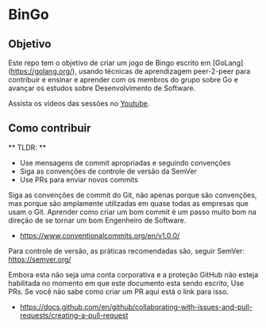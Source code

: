 # BinGo

## Objetivo

Este repo tem o objetivo de criar um jogo de Bingo escrito em [GoLang] (https://golang.org/), usando técnicas de aprendizagem peer-2-peer para contribuir e ensinar e aprender com os membros do grupo sobre Go e avançar os estudos sobre Desenvolvimento de Software.

Assista os vídeos das sessões no [Youtube](https://www.youtube.com/channel/UCmN80L4nKmb7vNQQLT4GucQ).

## Como contribuir

** TLDR: **
- Use mensagens de commit apropriadas e seguindo convenções
- Siga as convenções de controle de versão da SemVer
- Use PRs para enviar novos commits


Siga as convenções de commit do Git, não apenas porque são convenções, mas porque são amplamente utilizadas em quase todas as empresas que usam o Git. Aprender como criar um bom commit é um passo muito bom na direção de se tornar um bom Engenheiro de Software.
- https://www.conventionalcommits.org/en/v1.0.0/

Para controle de versão, as práticas recomendadas são, seguir SemVer: https://semver.org/

Embora esta não seja uma conta corporativa e a proteção GitHub não esteja habilitada no momento em que este documento esta sendo escrito, Use PRs.
 Se você não sabe como criar um PR aqui está o link para isso.
 - https://docs.github.com/en/github/collaborating-with-issues-and-pull-requests/creating-a-pull-request
